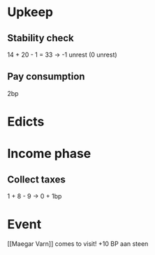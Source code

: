 # Upkeep
## Stability check
14 + 20 - 1 = 33 -> -1 unrest (0 unrest)
## Pay consumption
2bp
# Edicts
# Income phase
## Collect taxes
1 + 8 - 9 -> 0 + 1bp
# Event
[[Maegar Varn]] comes to visit! +10 BP aan steen